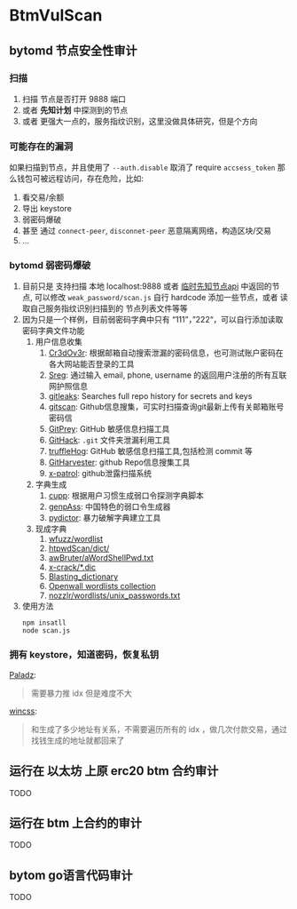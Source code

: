 # BtmVulScan

## bytomd 节点安全性审计
### 扫描
1. 扫描 节点是否打开 9888 端口
2. 或者 __先知计划__ 中探测到的节点
3. 或者 更强大一点的，服务指纹识别，这里没做具体研究，但是个方向

### 可能存在的漏洞
如果扫描到节点，并且使用了 `--auth.disable` 取消了 require  `accsess_token` 那么钱包可被远程访问，存在危险，比如:

1. 看交易/余额
2. 导出 keystore
3. 弱密码爆破
4. 甚至 通过 `connect-peer`, `disconnet-peer` 恶意隔离网络，构造区块/交易
5. ...

### bytomd 弱密码爆破
1. 目前只是 支持扫描 本地 localhost:9888 或者 [临时先知节点api](http://52.82.22.108:9889/list-nodes) 中返回的节点, 可以修改 `weak_password/scan.js` 自行 hardcode 添加一些节点，或者  读取自己服务指纹识别扫描到的 节点列表文件等等
2. 因为只是一个样例，目前弱密码字典中只有 “111”，”222“，可以自行添加读取 密码字典文件功能
    1. 用户信息收集
        1. [Cr3dOv3r](https://github.com/D4Vinci/Cr3dOv3r): 根据邮箱自动搜索泄漏的密码信息，也可测试账户密码在各大网站能否登录的工具
        2. [Sreg](https://github.com/n0tr00t/Sreg): 通过输入 email, phone, username 的返回用户注册的所有互联网护照信息
        8. [gitleaks](https://github.com/zricethezav/gitleaks): Searches full repo history for secrets and keys
        5. [gitscan](https://github.com/sea-god/gitscan): Github信息搜集，可实时扫描查询git最新上传有关邮箱账号密码信
        4. [GitPrey](https://github.com/repoog/GitPrey): GitHub 敏感信息扫描工具
        3. [GitHack](https://github.com/lijiejie/GitHack): `.git` 文件夹泄漏利用工具
        6. [truffleHog](https://github.com/dxa4481/truffleHog): GitHub 敏感信息扫描工具,包括检测 commit 等
        7. [GitHarvester](https://github.com/metac0rtex/GitHarvester): github Repo信息搜集工具
        8. [x-patrol](https://github.com/MiSecurity/x-patrol): github泄露扫描系统
    2. 字典生成
        1. [cupp](https://github.com/Mebus/cupp): 根据用户习惯生成弱口令探测字典脚本
        2. [genpAss](https://github.com/RicterZ/genpAss): 中国特色的弱口令生成器
        3. [pydictor](https://github.com/LandGrey/pydictor): 暴力破解字典建立工具
    3. 现成字典
        1. [wfuzz/wordlist](https://github.com/xmendez/wfuzz/tree/master/wordlist)
        2. [htpwdScan/dict/](https://github.com/lijiejie/htpwdScan/tree/master/dict)
        3. [awBruter/aWordShellPwd.txt](https://github.com/theLSA/awBruter/blob/master/aWordShellPwd.txt)
        4. [x-crack/*.dic](https://github.com/netxfly/x-crack)
        5. [Blasting_dictionary](https://github.com/rootphantomer/Blasting_dictionary)
        7. [Openwall wordlists collection](http://www.openwall.com/wordlists/)
        6. [nozzlr/wordlists/unix_passwords.txt](https://github.com/intrd/nozzlr/blob/1.1/wordlists/unix_passwords.txt)
3. 使用方法
    ```
    npm insatll
    node scan.js
    ```


### 拥有 keystore，知道密码，恢复私钥
[Paladz](https://github.com/Paladz): 
>需要暴力推 idx 但是难度不大

[wincss](https://github.com/wincss):
>和生成了多少地址有关系，不需要遍历所有的 idx ，做几次付款交易，通过找钱生成的地址就都回来了

## 运行在 以太坊 上原 erc20 btm 合约审计
TODO

## 运行在 btm 上合约的审计
TODO

## bytom go语言代码审计
TODO
